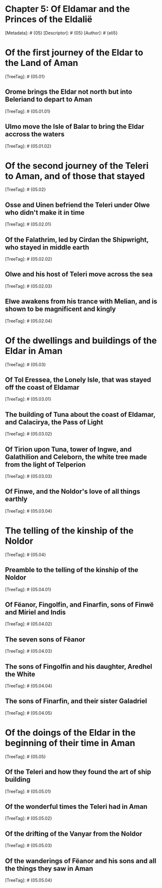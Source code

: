 # Chapter 5: Of Eldamar and the Princes of the Eldalië
[Metadata]: # {05}
[Descriptor]: # {05}
[Author]: # {eli5}
#  Of the first journey of the Eldar to the Land of Aman
[TreeTag]: # {05.01}
##  Orome brings the Eldar not north but into Beleriand to depart to Aman
[TreeTag]: # {05.01.01}
##  Ulmo move the Isle of Balar to bring the Eldar accross the waters
[TreeTag]: # {05.01.02}
#  Of the second journey of the Teleri to Aman, and of those that stayed
[TreeTag]: # {05.02}
##  Osse and Uinen befriend the Teleri under Olwe who didn't make it in time
[TreeTag]: # {05.02.01}
##  Of the Falathrim, led by Cirdan the Shipwright, who stayed in middle earth
[TreeTag]: # {05.02.02}
##  Olwe and his host of Teleri move across the sea
[TreeTag]: # {05.02.03}
##  Elwe awakens from his trance with Melian, and is shown to be magnificent and kingly
[TreeTag]: # {05.02.04}
#  Of the dwellings and buildings of the Eldar in Aman
[TreeTag]: # {05.03}
##  Of Tol Eressea, the Lonely Isle, that was stayed off the coast of Eldamar
[TreeTag]: # {05.03.01}
##  The building of Tuna about the coast of Eldamar, and Calacirya, the Pass of Light
[TreeTag]: # {05.03.02}
##  Of Tirion upon Tuna, tower of Ingwe, and Galathilion and Celeborn, the white tree made from the light of Telperion
[TreeTag]: # {05.03.03}
##  Of Finwe, and the Noldor's love of all things earthly
[TreeTag]: # {05.03.04}
#  The telling of the kinship of the Noldor
[TreeTag]: # {05.04}
##  Preamble to the telling of the kinship of the Noldor
[TreeTag]: # {05.04.01}
##  Of Fëanor, Fingolfin, and Finarfin, sons of Finwë and Míriel and Indis
[TreeTag]: # {05.04.02}
##  The seven sons of Fëanor
[TreeTag]: # {05.04.03}
##  The sons of Fingolfin and his daughter, Aredhel the White
[TreeTag]: # {05.04.04}
##  The sons of Finarfin, and their sister Galadriel
[TreeTag]: # {05.04.05}
#  Of the doings of the Eldar in the beginning of their time in Aman
[TreeTag]: # {05.05}
##  Of the Teleri and how they found the art of ship building
[TreeTag]: # {05.05.01}
##  Of the wonderful times the Teleri had in Aman
[TreeTag]: # {05.05.02}
##  Of the drifting of the Vanyar from the Noldor
[TreeTag]: # {05.05.03}
##  Of the wanderings of Fëanor and his sons and all the things they saw in Aman
[TreeTag]: # {05.05.04}
